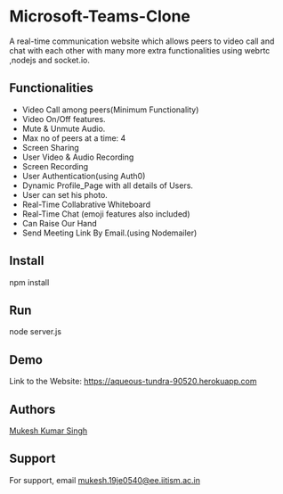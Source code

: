 # Microsoft-Teams-Clone

A real-time communication website which allows peers to video call and chat with each other with many more extra functionalities using webrtc ,nodejs and socket.io.

## Functionalities

- Video Call among peers(Minimum Functionality)
- Video On/Off features.
- Mute & Unmute Audio.
- Max no of peers at a time: 4
- Screen Sharing
- User Video & Audio Recording
- Screen Recording
- User Authentication(using Auth0)
- Dynamic Profile_Page with all details of Users.
- User can set his photo.
- Real-Time Collabrative Whiteboard
- Real-Time Chat (emoji features also included)
- Can Raise Our Hand
- Send Meeting Link By Email.(using Nodemailer)

## Install

npm install

## Run

node server.js

## Demo

Link to the Website: https://aqueous-tundra-90520.herokuapp.com

## Authors

[Mukesh Kumar Singh](https://github.com/007msr)

## Support

For support, email mukesh.19je0540@ee.iitism.ac.in
